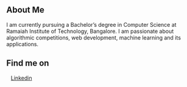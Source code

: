 ##  About Me
I am currently pursuing a Bachelor’s degree in Computer Science at Ramaiah Institute of Technology, Bangalore.
I am passionate about algorithmic competitions, web development, machine learning and its applications.

##  Find me on

&nbsp;&nbsp; [Linkedin](https://www.linkedin.com/in/amitdu6ey/)

